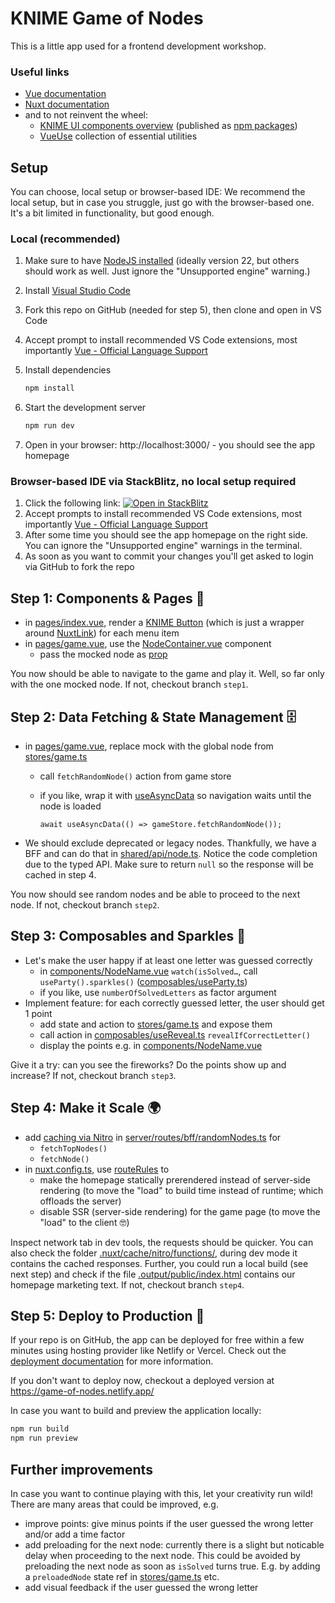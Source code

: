 # KNIME Game of Nodes

This is a little app used for a frontend development workshop.

### Useful links

- [Vue documentation](https://vuejs.org/guide/introduction.html)
- [Nuxt documentation](https://nuxt.com/docs/getting-started/introduction)
- and to not reinvent the wheel:
  - [KNIME UI components overview](https://knime.github.io/webapps-common/)
    (published as [npm packages](https://www.npmjs.com/~knime))
  - [VueUse](https://vueuse.org/) collection of essential utilities

## Setup

You can choose, local setup or browser-based IDE: We recommend the local setup, but in case you struggle, just go with the browser-based one. It's a bit limited in functionality, but good enough.

### Local (recommended)

1. Make sure to have [NodeJS installed](https://knime-com.atlassian.net/wiki/spaces/SPECS/pages/905281540/Node.js+Installation) (ideally version 22, but others should work as well. Just ignore the "Unsupported engine" warning.)
2. Install [Visual Studio Code](https://code.visualstudio.com/download)
3. Fork this repo on GitHub (needed for step 5), then clone and open in VS Code
4. Accept prompt to install recommended VS Code extensions, most importantly [Vue - Official Language Support](https://marketplace.visualstudio.com/items?itemName=vue.volar)
5. Install dependencies

   ```bash
   npm install
   ```

6. Start the development server

   ```bash
   npm run dev
   ```

7. Open in your browser: http://localhost:3000/ - you should see the app homepage

### Browser-based IDE via StackBlitz, no local setup required

1. Click the following link: [![Open in StackBlitz](https://developer.stackblitz.com/img/open_in_stackblitz.svg)](https://stackblitz.com/~/github.com/HedgehogCode/knime-fe-workshop)
2. Accept prompts to install recommended VS Code extensions, most importantly [Vue - Official Language Support](https://marketplace.visualstudio.com/items?itemName=vue.volar)
3. After some time you should see the app homepage on the right side. You can ignore the "Unsupported engine" warnings in the terminal.
4. As soon as you want to commit your changes you'll get asked to login via GitHub to fork the repo

## Step 1: Components & Pages 🧱

- in [pages/index.vue](./pages/index.vue), render a [KNIME Button](https://knime.github.io/webapps-common/?q=Button)
  (which is just a wrapper around [NuxtLink](https://nuxt.com/docs/api/components/nuxt-link)) for each menu item
- in [pages/game.vue](./pages/game.vue), use the [NodeContainer.vue](./components/NodeContainer.vue) component
  - pass the mocked node as [prop](https://vuejs.org/guide/essentials/component-basics.html#passing-props)

You now should be able to navigate to the game and play it. Well, so far only with the one mocked node.
If not, checkout branch `step1`.

## Step 2: Data Fetching & State Management 🗄️

- in [pages/game.vue](./pages/game.vue), replace mock with the global node from [stores/game.ts](./stores/game.ts)

  - call `fetchRandomNode()` action from game store
  - if you like, wrap it with [useAsyncData](https://nuxt.com/docs/api/composables/use-async-data)
    so navigation waits until the node is loaded

    `await useAsyncData(() => gameStore.fetchRandomNode());`

- We should exclude deprecated or legacy nodes. Thankfully, we have a BFF and can do that in [shared/api/node.ts](./shared/api/node.ts). Notice the code completion due to the typed API.
  Make sure to return `null` so the response will be cached in step 4.

You now should see random nodes and be able to proceed to the next node.
If not, checkout branch `step2`.

## Step 3: Composables and Sparkles 🎇

- Let's make the user happy if at least one letter was guessed correctly
  - in [components/NodeName.vue](./components/NodeName.vue) `watch(isSolved…`, call `useParty().sparkles()` ([composables/useParty.ts](./composables/useParty.ts))
  - if you like, use `numberOfSolvedLetters` as factor argument
- Implement feature: for each correctly guessed letter, the user should get 1 point
  - add state and action to [stores/game.ts](./stores/game.ts) and expose them
  - call action in [composables/useReveal.ts](./composables/useReveal.ts) `revealIfCorrectLetter()`
  - display the points e.g. in [components/NodeName.vue](./components/NodeName.vue)

Give it a try: can you see the fireworks? Do the points show up and increase?
If not, checkout branch `step3`.

## Step 4: Make it Scale 🌍

- add [caching via Nitro](https://nitro.build/guide/cache) in [server/routes/bff/randomNodes.ts](./server/routes/bff/randomNode.ts) for
  - `fetchTopNodes()`
  - `fetchNode()`
- in [nuxt.config.ts](./nuxt.config.ts), use [routeRules](https://nuxt.com/docs/guide/concepts/rendering#hybrid-rendering) to
  - make the homepage statically prerendered instead of server-side rendering (to move the "load"
    to build time instead of runtime; which offloads the server)
  - disable SSR (server-side rendering) for the game page (to move the "load" to the client 🤓)

Inspect network tab in dev tools, the requests should be quicker. You can also check the folder [.nuxt/cache/nitro/functions/](./.nuxt/cache/nitro/functions/),
during dev mode it contains the cached responses.
Further, you could run a local build (see next step) and check if the file [.output/public/index.html](./.output/public/index.html)
contains our homepage marketing text.
If not, checkout branch `step4`.

## Step 5: Deploy to Production 🚀

If your repo is on GitHub, the app can be deployed for free within a few minutes using hosting provider
like Netlify or Vercel. Check out the [deployment documentation](https://nuxt.com/deploy)
for more information.

If you don't want to deploy now, checkout a deployed version at https://game-of-nodes.netlify.app/

In case you want to build and preview the application locally:

```bash
npm run build
npm run preview
```

## Further improvements

In case you want to continue playing with this, let your creativity run wild!
There are many areas that could be improved, e.g.

- improve points: give minus points if the user guessed the wrong letter and/or add a time factor
- add preloading for the next node: currently there is a slight but noticable delay when proceeding to the next node. This could be avoided by preloading the next node as soon as `isSolved` turns true. E.g. by adding a `preloadedNode` state ref in [stores/game.ts](./stores/game.ts) etc.
- add visual feedback if the user guessed the wrong letter
